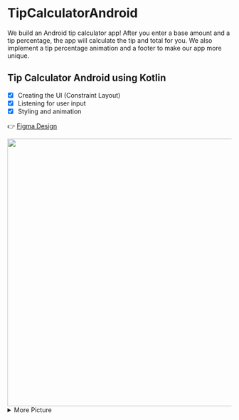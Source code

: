# TipCalculatorAndroid

We build an Android tip calculator app! After you enter a base amount and a tip percentage, the app will calculate the tip and total for you. We also implement a tip percentage animation and a footer to make our app more unique.
 
## Tip Calculator Android using Kotlin

- [x] Creating the UI (Constraint Layout)
- [x] Listening for user input
- [x] Styling and animation

:point_right: [Figma Design](https://www.figma.com/proto/ARPMAVZrOtfmDplRhjRnRA/First-Project?node-id=324%3A7&scaling=scale-down&page-id=0%3A1)

<img src="https://user-images.githubusercontent.com/59710234/212553333-87f68e54-820b-4e50-b1be-9e67122904f4.gif" height="600">

<details><summary> More Picture </summary>
 <br/>
  <p>
   <img src="https://user-images.githubusercontent.com/59710234/212535747-87e8ae62-5e91-433a-8a6c-c984071382e2.png" height="600">

   ![image](https://user-images.githubusercontent.com/59710234/212499727-b7ec55eb-4ade-4a2f-8913-233af097f6ae.png)
   ![image](https://user-images.githubusercontent.com/59710234/212499846-667ce0b5-2f41-4d4b-8eff-cdc55e85bba7.png)
  </p> 
</details>
 



